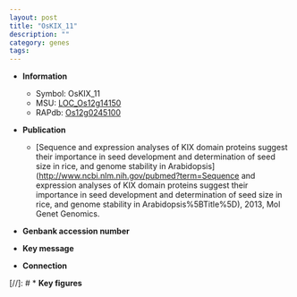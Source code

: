 ```yaml
---
layout: post
title: "OsKIX_11"
description: ""
category: genes
tags: 
---
```


* **Information**  
    + Symbol: OsKIX_11  
    + MSU: [LOC_Os12g14150](http://rice.uga.edu/cgi-bin/ORF_infopage.cgi?orf=LOC_Os12g14150)  
    + RAPdb: [Os12g0245100](https://rapdb.dna.affrc.go.jp/locus/?name=Os12g0245100)  

* **Publication**  
    + [Sequence and expression analyses of KIX domain proteins suggest their importance in seed development and determination of seed size in rice, and genome stability in Arabidopsis](http://www.ncbi.nlm.nih.gov/pubmed?term=Sequence and expression analyses of KIX domain proteins suggest their importance in seed development and determination of seed size in rice, and genome stability in Arabidopsis%5BTitle%5D), 2013, Mol Genet Genomics.

* **Genbank accession number**  

* **Key message**  

* **Connection**  

[//]: # * **Key figures**  



